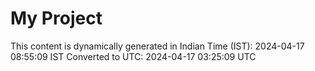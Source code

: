 # My Project

This content is dynamically generated in Indian Time (IST): 2024-04-17 08:55:09 IST
Converted to UTC: 2024-04-17 03:25:09 UTC
